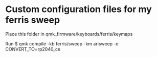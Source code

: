 # Custom configuration files for my ferris sweep

Place this folder in qmk_firmware/keyboards/ferris/keymaps

Run $ qmk compile -kb ferris/sweep -km arisweep -e CONVERT_TO=rp2040_ce
